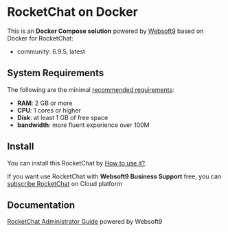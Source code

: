# RocketChat on Docker  

This is an **Docker Compose solution** powered by [Websoft9](https://www.websoft9.com) based on Docker for RocketChat:


 - community:  6.9.5, latest


## System Requirements

The following are the minimal [recommended requirements](https://docs.rocket.chat/installing-and-updating/docker-containers):

* **RAM**: 2 GB or more
* **CPU**: 1 cores or higher
* **Disk**: at least 1 GB of free space
* **bandwidth**: more fluent experience over 100M  

## Install

You can install this RocketChat by [How to use it?](https://github.com/Websoft9/docker-library#how-to-use-it).   

If you want use RocketChat with **Websoft9 Business Support** free, you can [subscribe RocketChat](https://www.websoft9.com/apps) on Cloud platform

## Documentation

[RocketChat Administrator Guide](https://support.websoft9.com/docs/rocketchat) powered by Websoft9